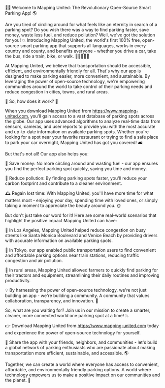 🚗💥 Welcome to Mapping United: The Revolutionary Open-Source Smart Parking App! 🌎

Are you tired of circling around for what feels like an eternity in search of a parking spot? Do you wish there was a way to find parking faster, save money, waste less fuel, and reduce pollution? Well, we've got the solution for you! 💥 Introducing Mapping United, the world's first 100% free, open-source smart parking app that supports all languages, works in every country and county, and benefits everyone - whether you drive a car, take the bus, ride a train, bike, or walk. 🚗🚌🚂🚴‍♀️

At Mapping United, we believe that transportation should be accessible, efficient, and environmentally friendly for all. That's why our app is designed to make parking easier, more convenient, and sustainable. By leveraging the power of open-source technology, we're empowering communities around the world to take control of their parking needs and reduce congestion in cities, towns, and rural areas.

🌟 So, how does it work? 🤔

When you download Mapping United from https://www.mapping-united.com, you'll gain access to a vast database of parking spots across the globe. Our app uses advanced algorithms to analyze real-time data from sensors, cameras, and user reports to provide you with the most accurate and up-to-date information on available parking spots. Whether you're looking for a spot near your favorite restaurant or trying to find a safe place to park your car overnight, Mapping United has got you covered! 🛋️

But that's not all! Our app also helps you:

🔹 Save money: No more circling around and wasting fuel - our app ensures you find the perfect parking spot quickly, saving you time and money.

💸 Reduce pollution: By finding parking spots faster, you'll reduce your carbon footprint and contribute to a cleaner environment.

🕰️ Regain lost time: With Mapping United, you'll have more time for what matters most - enjoying your day, spending time with loved ones, or simply taking a moment to appreciate the beauty around you. 🌞

But don't just take our word for it! Here are some real-world scenarios that highlight the positive impact Mapping United can have:

🚗 In Los Angeles, Mapping United helped reduce congestion on busy streets like Santa Monica Boulevard and Venice Beach by providing drivers with accurate information on available parking spots.

🚌 In Tokyo, our app enabled public transportation users to find convenient and affordable parking options near train stations, reducing traffic congestion and air pollution.

🌳 In rural areas, Mapping United allowed farmers to quickly find parking for their tractors and equipment, streamlining their daily routines and improving productivity.

💡 By harnessing the power of open-source technology, we're not just building an app - we're building a community. A community that values collaboration, transparency, and innovation. 🌈

So, what are you waiting for? Join us in our mission to create a smarter, cleaner, more connected world one parking spot at a time! 💥

👉 Download Mapping United from https://www.mapping-united.com today and experience the power of open-source technology for yourself.

📲 Share the app with your friends, neighbors, and communities - let's build a global network of parking enthusiasts who are passionate about making transportation more efficient, sustainable, and accessible. 🌎

Together, we can create a world where everyone has access to convenient, affordable, and environmentally friendly parking options. A world where technology empowers us to make a positive impact on our communities and the planet. 💪